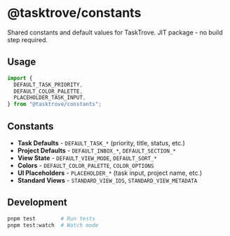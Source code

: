 # @tasktrove/constants

Shared constants and default values for TaskTrove. JIT package - no build step required.

## Usage

```typescript
import {
  DEFAULT_TASK_PRIORITY,
  DEFAULT_COLOR_PALETTE,
  PLACEHOLDER_TASK_INPUT,
} from "@tasktrove/constants";
```

## Constants

- **Task Defaults** - `DEFAULT_TASK_*` (priority, title, status, etc.)
- **Project Defaults** - `DEFAULT_INBOX_*`, `DEFAULT_SECTION_*`
- **View State** - `DEFAULT_VIEW_MODE`, `DEFAULT_SORT_*`
- **Colors** - `DEFAULT_COLOR_PALETTE`, `COLOR_OPTIONS`
- **UI Placeholders** - `PLACEHOLDER_*` (task input, project name, etc.)
- **Standard Views** - `STANDARD_VIEW_IDS`, `STANDARD_VIEW_METADATA`

## Development

```bash
pnpm test        # Run tests
pnpm test:watch  # Watch mode
```
